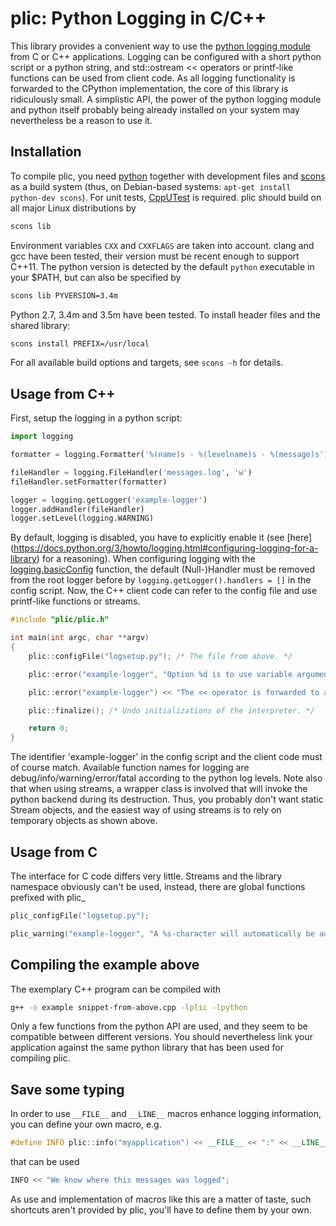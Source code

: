 
# plic: Python Logging in C/C++

This library provides a convenient way to use the [python logging
module](https://docs.python.org/3/library/logging.html) from C or C++ applications. Logging can be
configured with a short python script or a python string, and std::ostream << operators or
printf-like functions can be used from client code. As all logging functionality is forwarded to the
CPython implementation, the core of this library is ridiculously small. A simplistic API, the power
of the python logging module and python itself probably being already installed on your system may
nevertheless be a reason to use it.

Installation
------------
To compile plic, you need [python](https://python.org) together with development files  and
[scons](http://scons.org) as a build system (thus, on Debian-based systems: `apt-get install
python-dev scons`). For unit tests, [CppUTest](http://cpputest.github.io) is required. plic should
build on all major Linux distributions by
```bash
scons lib
```
Environment variables `CXX` and `CXXFLAGS` are taken into account. clang and gcc have been tested,
their version must be recent enough to support C++11. The python version is detected by the default
`python` executable in your $PATH, but can also be specified by
```bash
scons lib PYVERSION=3.4m
```
Python 2.7, 3.4m and 3.5m have been tested. To install header files and the shared library:
```bash
scons install PREFIX=/usr/local
```
For all available build options and targets, see `scons -h` for details.

Usage from C++
--------------
First, setup the logging in a python script:
```python
import logging

formatter = logging.Formatter('%(name)s - %(levelname)s - %(message)s')

fileHandler = logging.FileHandler('messages.log', 'w')
fileHandler.setFormatter(formatter)

logger = logging.getLogger('example-logger')
logger.addHandler(fileHandler)
logger.setLevel(logging.WARNING)
```
By default, logging is disabled, you have to explicitly enable it (see [here]
(https://docs.python.org/3/howto/logging.html#configuring-logging-for-a-library) for a reasoning).
When configuring logging with the
[logging.basicConfig](https://docs.python.org/3/library/logging.html#logging.basicConfig) function,
the default (Null-)Handler must be removed from the root logger before by
`logging.getLogger().handlers = []` in the config script. Now, the C++ client code can refer to the
config file and use printf-like functions or streams.
```c++
#include "plic/plic.h"

int main(int argc, char **argv)
{
    plic::configFile("logsetup.py"); /* The file from above. */

    plic::error("example-logger", "Option %d is to use variable argument lists", 1);

    plic::error("example-logger") << "The << operator is forwarded to a std::stringstream";

    plic::finalize(); /* Undo initializations of the interpreter. */

    return 0;
}
```
The identifier 'example-logger' in the config script and the client code must of course match.
Available function names for logging are debug/info/warning/error/fatal according to the python log
levels. Note also that when using streams, a wrapper class is involved that will invoke the python
backend during its destruction. Thus, you probably don't want static Stream objects, and the easiest
way of using streams is to rely on temporary objects as shown above.

Usage from C
------------
The interface for C code differs very little. Streams and the library namespace obviously can't be
used, instead, there are global functions prefixed with plic\_
```c
plic_configFile("logsetup.py");

plic_warning("example-logger", "A %s-character will automatically be added here", "newline");
```

Compiling the example above
---------------------------
The exemplary C++ program can be compiled with
```bash
g++ -o example snippet-from-above.cpp -lplic -lpython
```
Only a few functions from the python API are used, and they seem to be compatible between different
versions. You should nevertheless link your application against the same python library that has
been used for compiling plic.

Save some typing
----------------
In order to use `__FILE__` and `__LINE__` macros  enhance logging information, you can define your
own macro, e.g.
```c++
#define INFO plic::info("myapplication") << __FILE__ << ":" << __LINE__ << " "
```
that can be used
```c++
INFO << "We know where this messages was logged";
```
As use and implementation of macros like this are a matter of taste, such shortcuts aren't provided
by plic, you'll have to define them by your own.
